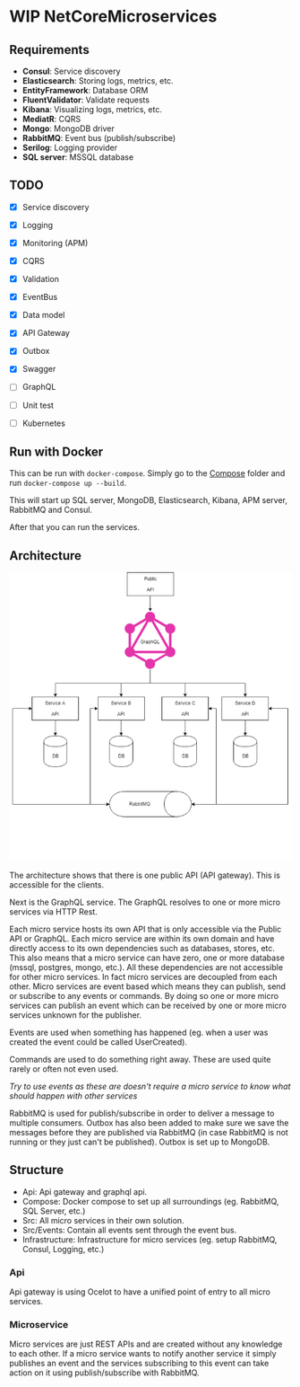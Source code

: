 # WIP NetCoreMicroservices

## Requirements
 - **Consul**: Service discovery
 - **Elasticsearch**: Storing logs, metrics, etc.
 - **EntityFramework**: Database ORM
 - **FluentValidator**: Validate requests
 - **Kibana**: Visualizing logs, metrics, etc.
 - **MediatR**: CQRS
 - **Mongo**: MongoDB driver
 - **RabbitMQ**: Event bus (publish/subscribe)
 - **Serilog**: Logging provider
 - **SQL server**: MSSQL database

## TODO
 - [x] Service discovery
 - [x] Logging
 - [x] Monitoring (APM)
 - [x] CQRS
 - [x] Validation
 - [x] EventBus
 - [x] Data model
 - [x] API Gateway
 - [x] Outbox
 - [x] Swagger
 - [ ] GraphQL
 - [ ] Unit test
 - [ ] Kubernetes


## Run with Docker
This can be run with `docker-compose`.
Simply go to the [Compose](/Compose) folder and run `docker-compose up --build`.

This will start up SQL server, MongoDB, Elasticsearch, Kibana, APM server, RabbitMQ and Consul.

After that you can run the services.

## Architecture

![Microservices architecture](microservices_architecture.png "Microservices archivecture")

The architecture shows that there is one public API (API gateway). This is accessible for the clients.

Next is the GraphQL service. The GraphQL resolves to one or more micro services via HTTP Rest.

Each micro service hosts its own API that is only accessible via the Public API or GraphQL. Each micro service are within its own domain and have directly access to its own dependencies such as databases, stores, etc. This also means that a micro service can have zero, one or more database (mssql, postgres, mongo, etc.). All these dependencies are not accessible for other micro services. In fact micro services are decoupled from each other.
Micro services are event based which means they can publish, send or subscribe to any events or commands. By doing so one or more micro services can publish an event which can be received by one or more micro services unknown for the publisher.

Events are used when something has happened (eg. when a user was created the event could be called UserCreated).

Commands are used to do something right away. These are used quite rarely or often not even used.

*Try to use events as these are doesn't require a micro service to know what should happen with other services*

RabbitMQ is used for publish/subscribe in order to deliver a message to multiple consumers.
Outbox has also been added to make sure we save the messages before they are published via RabbitMQ (in case RabbitMQ is not running or they just can't be published). Outbox is set up to MongoDB.

## Structure

- Api: Api gateway and graphql api.
- Compose: Docker compose to set up all surroundings (eg. RabbitMQ, SQL Server, etc.)
- Src: All micro services in their own solution.
- Src/Events: Contain all events sent through the event bus.
- Infrastructure: Infrastructure for micro services (eg. setup RabbitMQ, Consul, Logging, etc.)

### Api

Api gateway is using Ocelot to have a unified point of entry to all micro services.


### Microservice

Micro services are just REST APIs and are created without any knowledge to each other. If a micro service wants to notify another service it simply publishes an event and the services subscribing to this event can take action on it using publish/subscribe with RabbitMQ.
